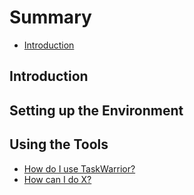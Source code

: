 # Summary

* [Introduction](README.md)

## Introduction

## Setting up the Environment

## Using the Tools

* [How do I use TaskWarrior?](first-question.md)
* [How can I do X?](second-question.md)